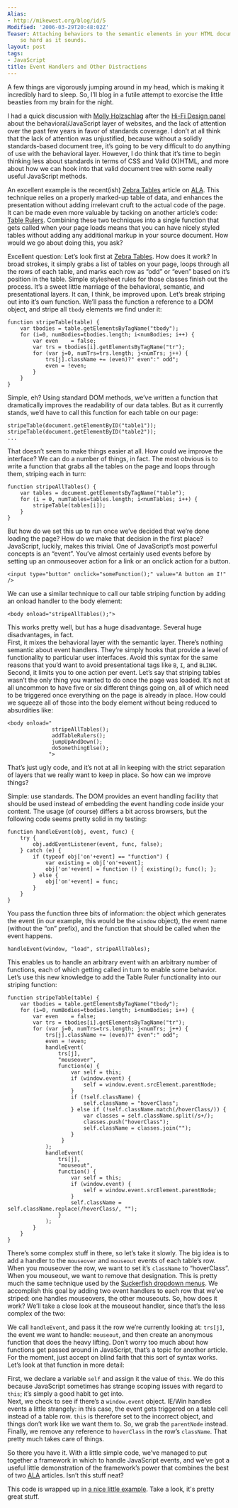 ```yaml
---
Alias:
- http://mikewest.org/blog/id/5
Modified: '2006-03-29T20:48:02Z'
Teaser: Attaching behaviors to the semantic elements in your HTML document isn't nearly
    so hard as it sounds.
layout: post
tags:
- JavaScript
title: Event Handlers and Other Distractions
---
```

A few things are vigorously jumping around in my head, which is making it incredibly hard to sleep. So, I’ll blog in a futile attempt to exorcise the little beasties from my brain for the night.

I had a quick discussion with [Molly Holzschlag][1] after the [Hi-Fi Design panel][2] about the behavioral/JavaScript layer of websites, and the lack of attention over the past few years in favor of standards coverage. I don’t at all think that the lack of attention was unjustified, because without a solidly standards-based document tree, it’s going to be very difficult to do anything of use with the behavioral layer. However, I do think that it’s time to begin thinking less about standards in terms of CSS and Valid (X)HTML, and more about how we can hook into that valid document tree with some really useful JavaScript methods.

An excellent example is the recent(ish) [Zebra Tables][3] article on [ALA][4]. This technique relies on a properly marked-up table of data, and enhances the presentation without adding irrelevant cruft to the actual code of the page. It can be made even more valuable by tacking on another article’s code: [Table Rulers][5]. Combining these two techniques into a single function that gets called when your page loads means that you can have nicely styled tables without adding any additional markup in your source document. How would we go about doing this, you ask?

Excellent question: Let’s look first at [Zebra Tables][3]. How does it work? In broad strokes, it simply grabs a list of tables on your page, loops through all the rows of each table, and marks each row as “odd” or “even” based on it’s position in the table. Simple stylesheet rules for those classes finish out the process. It’s a sweet little marriage of the behavioral, semantic, and presentational layers. It can, I think, be improved upon. Let’s break striping out into it’s own function. We’ll pass the function a reference to a DOM object, and stripe all `tbody` elements we find under it:
    
    function stripeTable(table) {
        var tbodies = table.getElementsByTagName("tbody");
        for (i=0, numBodies=tbodies.length; i<numBodies; i++) {
            var even    = false;
            var trs = tbodies[i].getElementsByTagName("tr");
            for (var j=0, numTrs=trs.length; j<numTrs; j++) {
                trs[j].className += (even)?" even":" odd";
                even = !even;
            }
        }
    }
    

Simple, eh? Using standard DOM methods, we’ve written a function that dramatically improves the readability of our data tables. But as it currently stands, we’d have to call this function for each table on our page:
    
    stripeTable(document.getElementByID("table1"));
    stripeTable(document.getElementByID("table2"));
    ...
    

That doesn’t seem to make things easier at all. How could we improve the interface? We can do a number of things, in fact. The most obvious is to write a function that grabs all the tables on the page and loops through them, striping each in turn:
    
    function stripeAllTables() {
        var tables = document.getElementsByTagName("table");
        for (i = 0, numTables=tables.length; i<numTables; i++) {
            stripeTable(tables[i]);
        }
    }
    

But how do we set this up to run once we’ve decided that we’re done loading the page? How do we make that decision in the first place? JavaScript, luckily, makes this trivial. One of JavaScript’s most powerful concepts is an “event”. You’ve almost certainly used events before by setting up an onmouseover action for a link or an onclick action for a button. 
    
    <input type="button" onclick="someFunction();" value="A button am I!" />
    

We can use a similar technique to call our table striping function by adding an onload handler to the body element:
    
    <body onload="stripeAllTables();">

This works pretty well, but has a huge disadvantage. Several huge disadvantages, in fact.  
First, it mixes the behavioral layer with the semantic layer. There’s nothing semantic about event handlers. They’re simply hooks that provide a level of functionality to particular user interfaces. Avoid this syntax for the same reasons that you’d want to avoid presentational tags like `B`, `I`, and `BLINK`. Second, it limits you to one action per event. Let’s say that striping tables wasn’t the only thing you wanted to do once the page was loaded. It’s not at all uncommon to have five or six different things going on, all of which need to be triggered once everything on the page is already in place. How could we squeeze all of those into the body element without being reduced to absurdities like:
    
    <body onload="
                  stripeAllTables();
                  addTableRulers(); 
                  jumpUpAndDown(); 
                  doSomethingElse();
                 ">
    

That’s just ugly code, and it’s not at all in keeping with the strict separation of layers that we really want to keep in place. So how can we improve things?

Simple: use standards. The DOM provides an event handling facility that should be used instead of embedding the event handling code inside your content. The usage (of course) differs a bit across browsers, but the following code seems pretty solid in my testing:
    
    function handleEvent(obj, event, func) {
        try {
            obj.addEventListener(event, func, false);
        } catch (e) {
            if (typeof obj['on'+event] == "function") {
                var existing = obj['on'+event];
                obj['on'+event] = function () { existing(); func(); };
            } else {
                obj['on'+event] = func;                        
            }
        }
    } 
    

You pass the function three bits of information: the object which generates the event (in our example, this would be the `window` object), the event name (without the “on” prefix), and the function that should be called when the event happens.
    
    handleEvent(window, "load", stripeAllTables);
    

This enables us to handle an arbitrary event with an arbitrary number of functions, each of which getting called in turn to enable some behavior. Let’s use this new knowledge to add the Table Ruler functionality into our striping function:
    
    function stripeTable(table) {
        var tbodies = table.getElementsByTagName("tbody");
        for (i=0, numBodies=tbodies.length; i<numBodies; i++) {
            var even    = false;
            var trs = tbodies[i].getElementsByTagName("tr");
            for (var j=0, numTrs=trs.length; j<numTrs; j++) {
                trs[j].className += (even)?" even":" odd";
                even = !even;
                handleEvent(
                    trs[j], 
                    "mouseover", 
                    function(e) { 
                        var self = this;
                        if (window.event) {
                            self = window.event.srcElement.parentNode;
                        }
                        if (!self.className) {
                            self.className = "hoverClass";
                        } else if (!self.className.match(/hoverClass/)) {
                            var classes = self.className.split(/s+/);
                            classes.push("hoverClass");
                            self.className = classes.join("");
                        }
                     }
                );
                handleEvent(
                    trs[j], 
                    "mouseout", 
                    function() {
                        var self = this;
                        if (window.event) {
                            self = window.event.srcElement.parentNode;
                        }
                        self.className = self.className.replace(/hoverClass/, "");
                    }
                );
            }
        }
    }
    

There’s some complex stuff in there, so let’s take it slowly. The big idea is to add a handler to the `mouseover` and `mouseout` events of each table’s row. When you mouseover the row, we want to set it’s `className` to “hoverClass”. When you mouseout, we want to remove that designation. This is pretty much the same technique used by the [Suckerfish dropdown menus][6]. We accomplish this goal by adding two event handlers to each row that we’ve striped: one handles mouseovers, the other mouseouts. So, how does it work? We’ll take a close look at the mouseout handler, since that’s the less complex of the two:

We call `handleEvent`, and pass it the row we’re currently looking at: `trs[j]`, the event we want to handle: `mouseout`, and then create an anonymous function that does the heavy lifting. Don’t worry too much about how functions get passed around in JavaScript, that’s a topic for another article. For the moment, just accept on blind faith that this sort of syntax works. Let’s look at that function in more detail:

First, we declare a variable `self` and assign it the value of `this`. We do this because JavaScript sometimes has strange scoping issues with regard to `this`; it’s simply a good habit to get into.  
Next, we check to see if there’s a `window.event` object. IE/Win handles events a little strangely: in this case, the event gets triggered on a table cell instead of a table row. `this` is therefore set to the incorrect object, and things don’t work like we want them to. So, we grab the `parentNode` instead. Finally, we remove any reference to `hoverClass` in the row’s `className`. That pretty much takes care of things.

So there you have it. With a little simple code, we’ve managed to put together a framework in which to handle JavaScript events, and we’ve got a useful little demonstration of the framework’s power that combines the best of two [ALA][4] articles. Isn’t this stuff neat?

This code is wrapped up in [a nice little example][7]. Take a look, it's pretty great stuff.

   [1]: http://molly.com/
   [2]: http://2005.sxsw.com/interactive/conference/panels/?action=show&id=IAP0074
   [3]: http://alistapart.com/articles/zebratables/
   [4]: http://alistapart.com/
   [5]: http://alistapart.com/articles/tableruler/
   [6]: http://www.alistapart.com/articles/dropdowns/
   [7]: /projects/files/EventHandler/javascriptEventHandlingExample.html

